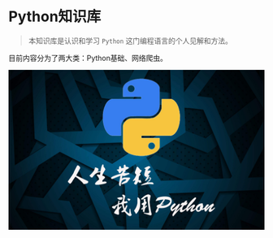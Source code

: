 # Python知识库

> 本知识库是认识和学习 `Python` 这门编程语言的个人见解和方法。

目前内容分为了两大类：Python基础、网络爬虫。

![Python](image/Python.jpg)